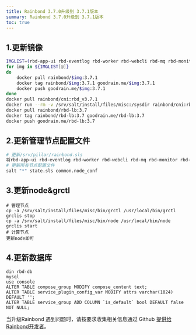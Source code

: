 ```yaml
---
title: Rainbond 3.7.0升级到 3.7.1版本
summary: Rainbond 3.7.0升级到 3.7.1版本
toc: true
---
```


## 1.更新镜像

```bash
IMGLIST=(rbd-app-ui rbd-eventlog rbd-worker rbd-webcli rbd-mq rbd-monitor rbd-entrance rbd-chaos rbd-api)
for img in ${IMGLIST[@]}
do
    docker pull rainbond/$img:3.7.1
    docker tag rainbond/$img:3.7.1 goodrain.me/$img:3.7.1
    docker push goodrain.me/$img:3.7.1
done
docker pull rainbond/cni:rbd_v3.7.1
docker run --rm -v /srv/salt/install/files/misc:/sysdir rainbond/cni:rbd_v3.7.1 tar zxf /pkg.tgz -C /sysdir
docker pull rainbond/rbd-lb:3.7
docker tag rainbond/rbd-lb:3.7 goodrain.me/rbd-lb:3.7
docker push goodrain.me/rbd-lb:3.7
```

## 2.更新管理节点配置文件

```bash
# 更新/srv/pillar/rainbond.sls
将rbd-app-ui rbd-eventlog rbd-worker rbd-webcli rbd-mq rbd-monitor rbd-entrance rbd-chaos rbd-api组件的版本由3.7变更为3.7.1
# 更新所有节点配置文件
salt "*" state.sls common.node_conf
```

## 3.更新node&grctl

```
# 管理节点
cp -a /srv/salt/install/files/misc/bin/grctl /usr/local/bin/grctl
grclis stop
cp -a /srv/salt/install/files/misc/bin/node /usr/local/bin/node
grclis start
# 计算节点
更新node即可
```

## 4.更新数据库

```
din rbd-db
mysql
use console
ALTER TABLE compose_group MODIFY compose_content text;
ALTER TABLE service_plugin_config_var MODIFY attrs varchar(1024) DEFAULT '';
ALTER TABLE service_group ADD COLUMN `is_default` bool DEFAULT false NOT NULL;
```

当升级Rainbond 遇到问题时，请按要求收集相关信息通过 Github [提供给 Rainbond开发者](https://github.com/goodrain/rainbond-install/issues/new)。